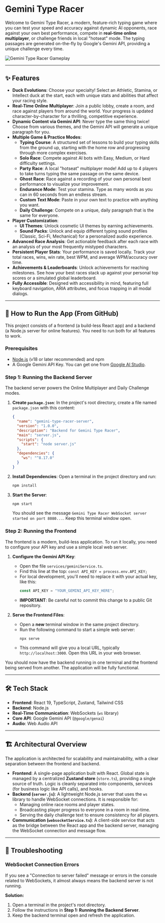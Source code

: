 
# Gemini Type Racer

Welcome to Gemini Type Racer, a modern, feature-rich typing game where you can test your speed and accuracy against dynamic AI opponents, race against your own best performance, compete in **real-time online multiplayer**, or challenge friends in local "hotseat" mode. The typing passages are generated on-the-fly by Google's Gemini API, providing a unique challenge every time.

![Gemini Type Racer Gameplay](typeracer.jpg)

---

## ✨ Features

- **Duck Evolutions**: Choose your specialty! Select an Athletic, Stamina, or Intellect duck at the start, each with unique stats and abilities that affect your racing style.
- **Real-Time Online Multiplayer**: Join a public lobby, create a room, and race against players from around the world. Your progress is updated character-by-character for a thrilling, competitive experience.
- **Dynamic Content via Gemini API**: Never type the same thing twice! Choose from various themes, and the Gemini API will generate a unique paragraph for you.
- **Multiple Game & Practice Modes**:
    - **Typing Course**: A structured set of lessons to build your typing skills from the ground up, starting with the home row and progressing through more complex exercises.
    - **Solo Race**: Compete against AI bots with Easy, Medium, or Hard difficulty settings.
    - **Party Race**: A local "hotseat" multiplayer mode! Add up to 4 players to take turns typing the same passage on the same device.
    - **Ghost Race**: Race against a recording of your own personal best performance to visualize your improvement.
    - **Endurance Mode**: Test your stamina. Type as many words as you can in 60 seconds from an endless stream.
    - **Custom Text Mode**: Paste in your own text to practice with anything you want.
    - **Daily Challenge**: Compete on a unique, daily paragraph that is the same for everyone.
- **Player Customization**:
    - **UI Themes**: Unlock cosmetic UI themes by earning achievements.
    - **Sound Packs**: Unlock and equip different typing sound profiles (Classic, Sci-Fi, Mechanical) for a personalized audio experience.
- **Advanced Race Analysis**: Get actionable feedback after each race with an analysis of your most frequently mistyped characters.
- **Persistent Player Stats**: Your performance is saved locally. Track your total races, wins, win rate, best WPM, and average WPM/accuracy over time.
- **Achievements & Leaderboards**: Unlock achievements for reaching milestones. See how your best races stack up against your personal top scores or a simulated global leaderboard.
- **Fully Accessible**: Designed with accessibility in mind, featuring full keyboard navigation, ARIA attributes, and focus trapping in all modal dialogs.

---

## 🚀 How to Run the App (From GitHub)

This project consists of a frontend (a build-less React app) and a backend (a Node.js server for online features). You need to run both for all features to work.

### Prerequisites
- [Node.js](https://nodejs.org/) (v18 or later recommended) and npm
- A Google Gemini API Key. You can get one from [Google AI Studio](https://aistudio.google.com/app/apikey).

### Step 1: Running the Backend Server

The backend server powers the Online Multiplayer and Daily Challenge modes.

1.  **Create `package.json`**: In the project's root directory, create a file named `package.json` with this content:
    ```json
    {
      "name": "gemini-type-racer-server",
      "version": "1.0.0",
      "description": "Backend for Gemini Type Racer",
      "main": "server.js",
      "scripts": {
        "start": "node server.js"
      },
      "dependencies": {
        "ws": "^8.17.0"
      }
    }
    ```

2.  **Install Dependencies**: Open a terminal in the project directory and run:
    ```bash
    npm install
    ```

3.  **Start the Server**:
    ```bash
    npm start
    ```
    You should see the message `Gemini Type Racer WebSocket server started on port 8080...`. Keep this terminal window open.

### Step 2: Running the Frontend

The frontend is a modern, build-less application. To run it locally, you need to configure your API key and use a simple local web server.

1.  **Configure the Gemini API Key**:
    -   Open the file `services/geminiService.ts`.
    -   Find this line at the top: `const API_KEY = process.env.API_KEY;`
    -   For local development, you'll need to replace it with your actual key, like this:
        ```javascript
        const API_KEY = "YOUR_GEMINI_API_KEY_HERE";
        ```
    -   **IMPORTANT**: Be careful not to commit this change to a public Git repository.

2.  **Serve the Frontend Files**:
    -   Open a **new** terminal window in the same project directory.
    -   Run the following command to start a simple web server:
        ```bash
        npx serve
        ```
    -   This command will give you a local URL, typically `http://localhost:3000`. Open this URL in your web browser.

You should now have the backend running in one terminal and the frontend being served from another. The application will be fully functional.

---

## 🛠️ Tech Stack

-   **Frontend**: React 19, TypeScript, Zustand, Tailwind CSS
-   **Backend**: Node.js
-   **Real-Time Communication**: WebSockets (`ws` library)
-   **Core API**: Google Gemini API (`@google/genai`)
-   **Audio**: Web Audio API

---

## 🏗️ Architectural Overview

The application is architected for scalability and maintainability, with a clear separation between the frontend and backend.

-   **Frontend**: A single-page application built with React. Global state is managed by a centralized **Zustand store** (`store.ts`), providing a single source of truth. Logic is cleanly separated into components, services (for business logic like API calls), and hooks.
-   **Backend (`server.js`)**: A lightweight Node.js server that uses the `ws` library to handle WebSocket connections. It is responsible for:
    -   Managing online race rooms and player states.
    -   Broadcasting player progress to everyone in a room in real-time.
    -   Serving the daily challenge text to ensure consistency for all players.
-   **Communication (`websocketService.ts`)**: A client-side service that acts as the bridge between the React app and the backend server, managing the WebSocket connection and message flow.

---

## 🐛 Troubleshooting

### WebSocket Connection Errors

If you see a "Connection to server failed" message or errors in the console related to WebSockets, it almost always means the backend server is not running.

**Solution:**
1.  Open a terminal in the project's root directory.
2.  Follow the instructions in **Step 1: Running the Backend Server**.
3.  Keep the backend terminal open and refresh the application.